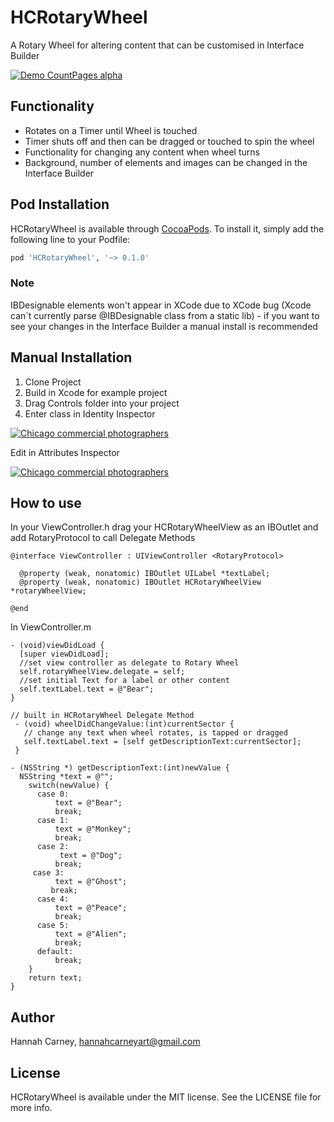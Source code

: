 # HCRotaryWheel
A Rotary Wheel for altering content that can be customised in Interface Builder

[![Demo CountPages alpha](https://j.gifs.com/v1eBnx.gif)](https://www.youtube.com/watch?v=pKzez4-whqY&feature=youtu.be)


## Functionality

- Rotates on a Timer until Wheel is touched
- Timer shuts off and then can be dragged or touched to spin the wheel
- Functionality for changing any content when wheel turns
- Background, number of elements and images can be changed in the Interface Builder

## Pod Installation

HCRotaryWheel is available through [CocoaPods](http://cocoapods.org). To install
it, simply add the following line to your Podfile:

```ruby
pod 'HCRotaryWheel', '~> 0.1.0'
```
### Note
IBDesignable elements won't appear in XCode due to XCode bug (Xcode can`t currently parse @IBDesignable class from a static lib) - if you want to see your changes in the Interface Builder a manual install is recommended

## Manual Installation

1. Clone Project
2. Build in Xcode for example project
3. Drag Controls folder into your project
4. Enter class in Identity Inspector

<a href="http://www.freeimagehosting.net/commercial-photography/illinois/chicago/"><img src="http://i.imgur.com/GPt5Kfs.png" alt="Chicago commercial photographers"></a>

Edit in Attributes Inspector

<a href="http://www.freeimagehosting.net/commercial-photography/illinois/chicago/"><img src="http://i.imgur.com/z0CzEyI.png" alt="Chicago commercial photographers"></a>

## How to use

In your ViewController.h drag your HCRotaryWheelView as an IBOutlet and add RotaryProtocol to call Delegate Methods

    @interface ViewController : UIViewController <RotaryProtocol>

      @property (weak, nonatomic) IBOutlet UILabel *textLabel;
      @property (weak, nonatomic) IBOutlet HCRotaryWheelView *rotaryWheelView;

    @end

In ViewController.m 

    - (void)viewDidLoad {
      [super viewDidLoad];
      //set view controller as delegate to Rotary Wheel
      self.rotaryWheelView.delegate = self;
      //set initial Text for a label or other content
      self.textLabel.text = @"Bear";
    }
  
    // built in HCRotaryWheel Delegate Method
     - (void) wheelDidChangeValue:(int)currentSector {
       // change any text when wheel rotates, is tapped or dragged
       self.textLabel.text = [self getDescriptionText:currentSector];
     }

    - (NSString *) getDescriptionText:(int)newValue {
      NSString *text = @"";
        switch(newValue) {
          case 0:
              text = @"Bear";
              break;
          case 1:
              text = @"Monkey";
              break;
          case 2:
               text = @"Dog";
              break;
         case 3:
              text = @"Ghost";
             break;
          case 4:
              text = @"Peace";
              break;
          case 5:
              text = @"Alien";
              break;
          default:
              break;
        }
        return text;
    }

## Author

Hannah Carney, hannahcarneyart@gmail.com

## License

HCRotaryWheel is available under the MIT license. See the LICENSE file for more info.
